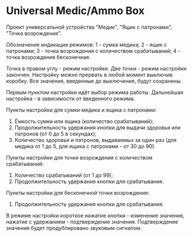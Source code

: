 # Universal Medic/Ammo Box
Проект универсальной устройства "Медик", "Ящик с патронами", "Точка возрождения".<br>

Обозначение индикации режимов:
1 - сумка медика;
2 - ящик с патронами;
3 - точка возрождения с количеством срабатываний;
4 - точка возрождения бесконечная.

Точка в правом углу - режим настройки.
Две точки - режим настройки закончен.
Настройку можно прервать в любой момент выключив коробку. Все значения, введенные до выключения, будут сохранены.

Первым пунктом настройки идёт выбор режима работы. Дальнейшая настройка - в зависимости от введенного режима.

Пункты настройки для сумки медика и ящика с патронами:
1. Ёмкость сумки или ящика (количество срабатываний);
2. Продолжительность удержания кнопки для выдачи здоровья или патронов (от 0 до 5 в секундах);
3. Количество здоровья и патронов, выдаваемых за один раз (для медика от 1 до 5, для ящика с патронами - от 30 до 90).

Пункты настройки для точки возрождения с количеством срабатываний:
1. Количество срабатываний (от 1 до 99);
2. Продолжительность удержания кнопки для срабатывания.

Пункты настройки для бесконечной точки возрождения:
1. Продолжительность удержания кнопки для срабатывания.

В режиме настройки короткое нажатие кнопки - изменение значения, нажатие с удержанием - подтверждение значения. Подтверждение значения будет продублировано звуковым сигналом.
